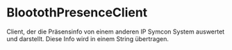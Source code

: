 # BlootothPresenceClient
Client, der die Präsensinfo von einem anderen IP Symcon System auswertet und darstellt. Diese Info wird in einem String übertragen.
